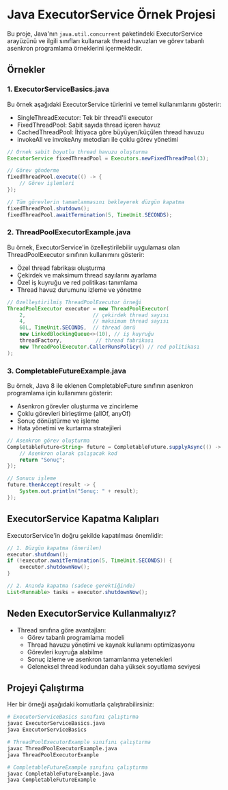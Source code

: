 # Java ExecutorService Örnek Projesi

Bu proje, Java'nın `java.util.concurrent` paketindeki ExecutorService arayüzünü ve ilgili sınıfları kullanarak thread havuzları ve görev tabanlı asenkron programlama örneklerini içermektedir.

## Örnekler

### 1. ExecutorServiceBasics.java

Bu örnek aşağıdaki ExecutorService türlerini ve temel kullanımlarını gösterir:
- SingleThreadExecutor: Tek bir thread'li executor
- FixedThreadPool: Sabit sayıda thread içeren havuz
- CachedThreadPool: İhtiyaca göre büyüyen/küçülen thread havuzu
- invokeAll ve invokeAny metodları ile çoklu görev yönetimi

```java
// Örnek sabit boyutlu thread havuzu oluşturma
ExecutorService fixedThreadPool = Executors.newFixedThreadPool(3);

// Görev gönderme
fixedThreadPool.execute(() -> {
    // Görev işlemleri
});

// Tüm görevlerin tamamlanmasını bekleyerek düzgün kapatma
fixedThreadPool.shutdown();
fixedThreadPool.awaitTermination(5, TimeUnit.SECONDS);
```

### 2. ThreadPoolExecutorExample.java

Bu örnek, ExecutorService'in özelleştirilebilir uygulaması olan ThreadPoolExecutor sınıfının kullanımını gösterir:
- Özel thread fabrikası oluşturma
- Çekirdek ve maksimum thread sayılarını ayarlama
- Özel iş kuyruğu ve red politikası tanımlama
- Thread havuz durumunu izleme ve yönetme

```java
// Özelleştirilmiş ThreadPoolExecutor örneği
ThreadPoolExecutor executor = new ThreadPoolExecutor(
    2,                      // çekirdek thread sayısı
    4,                      // maksimum thread sayısı
    60L, TimeUnit.SECONDS,  // thread ömrü
    new LinkedBlockingQueue<>(10), // iş kuyruğu
    threadFactory,           // thread fabrikası
    new ThreadPoolExecutor.CallerRunsPolicy() // red politikası
);
```

### 3. CompletableFutureExample.java

Bu örnek, Java 8 ile eklenen CompletableFuture sınıfının asenkron programlama için kullanımını gösterir:
- Asenkron görevler oluşturma ve zincirleme
- Çoklu görevleri birleştirme (allOf, anyOf)
- Sonuç dönüştürme ve işleme 
- Hata yönetimi ve kurtarma stratejileri

```java
// Asenkron görev oluşturma
CompletableFuture<String> future = CompletableFuture.supplyAsync(() -> {
    // Asenkron olarak çalışacak kod
    return "Sonuç";
});

// Sonucu işleme
future.thenAccept(result -> {
    System.out.println("Sonuç: " + result);
});
```

## ExecutorService Kapatma Kalıpları

ExecutorService'in doğru şekilde kapatılması önemlidir:

```java
// 1. Düzgün kapatma (önerilen)
executor.shutdown();
if (!executor.awaitTermination(5, TimeUnit.SECONDS)) {
    executor.shutdownNow();
}

// 2. Anında kapatma (sadece gerektiğinde)
List<Runnable> tasks = executor.shutdownNow();
```

## Neden ExecutorService Kullanmalıyız?

- Thread sınıfına göre avantajları:
  - Görev tabanlı programlama modeli
  - Thread havuzu yönetimi ve kaynak kullanımı optimizasyonu
  - Görevleri kuyruğa alabilme
  - Sonuç izleme ve asenkron tamamlanma yetenekleri
  - Geleneksel thread kodundan daha yüksek soyutlama seviyesi

## Projeyi Çalıştırma

Her bir örneği aşağıdaki komutlarla çalıştırabilirsiniz:

```bash
# ExecutorServiceBasics sınıfını çalıştırma
javac ExecutorServiceBasics.java
java ExecutorServiceBasics

# ThreadPoolExecutorExample sınıfını çalıştırma
javac ThreadPoolExecutorExample.java
java ThreadPoolExecutorExample

# CompletableFutureExample sınıfını çalıştırma
javac CompletableFutureExample.java
java CompletableFutureExample
``` 